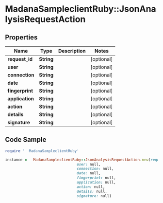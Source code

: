 #   MadanaSampleclientRuby::JsonAnalysisRequestAction

## Properties

Name | Type | Description | Notes
------------ | ------------- | ------------- | -------------
**request_id** | **String** |  | [optional] 
**user** | **String** |  | [optional] 
**connection** | **String** |  | [optional] 
**date** | **String** |  | [optional] 
**fingerprint** | **String** |  | [optional] 
**application** | **String** |  | [optional] 
**action** | **String** |  | [optional] 
**details** | **String** |  | [optional] 
**signature** | **String** |  | [optional] 

## Code Sample

```ruby
require '  MadanaSampleclientRuby'

instance =   MadanaSampleclientRuby::JsonAnalysisRequestAction.new(request_id: null,
                                 user: null,
                                 connection: null,
                                 date: null,
                                 fingerprint: null,
                                 application: null,
                                 action: null,
                                 details: null,
                                 signature: null)
```


